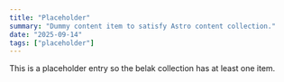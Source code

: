 ```yaml
---
title: "Placeholder"
summary: "Dummy content item to satisfy Astro content collection."
date: "2025-09-14"
tags: ["placeholder"]
---
```


This is a placeholder entry so the belak collection has at least one item.
